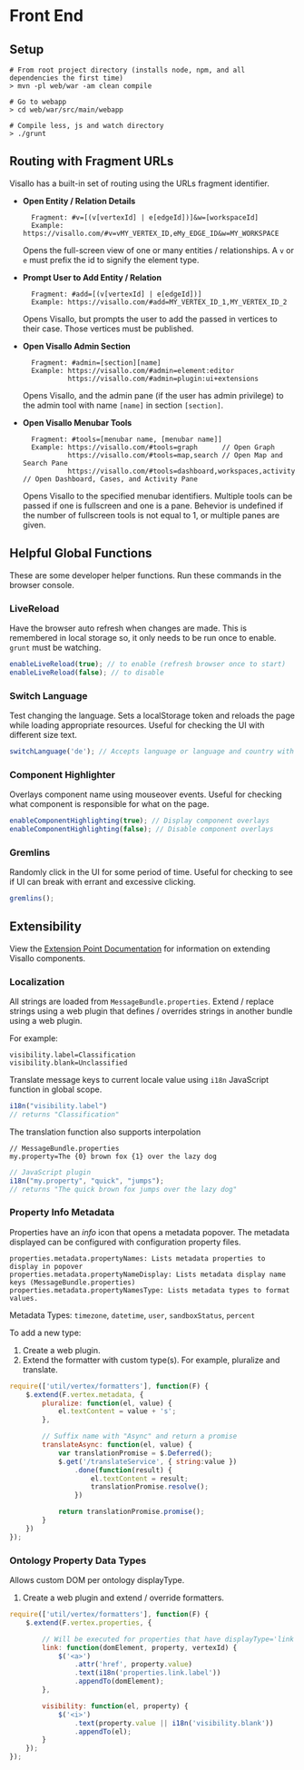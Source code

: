 # Front End

## Setup

    # From root project directory (installs node, npm, and all dependencies the first time)
    > mvn -pl web/war -am clean compile

    # Go to webapp
    > cd web/war/src/main/webapp

    # Compile less, js and watch directory
    > ./grunt

## Routing with Fragment URLs

Visallo has a built-in set of routing using the URLs fragment identifier.

* **Open Entity / Relation Details** 

        Fragment: #v=[(v[vertexId] | e[edgeId])]&w=[workspaceId]
        Example: https://visallo.com/#v=vMY_VERTEX_ID,eMy_EDGE_ID&w=MY_WORKSPACE

    Opens the full-screen view of one or many entities / relationships. A `v` or `e` must prefix the id to signify the element type.

* **Prompt User to Add Entity / Relation**

        Fragment: #add=[(v[vertexId] | e[edgeId])]
        Example: https://visallo.com/#add=MY_VERTEX_ID_1,MY_VERTEX_ID_2

    Opens Visallo, but prompts the user to add the passed in vertices to their case. Those vertices must be published.

* **Open Visallo Admin Section**
    
        Fragment: #admin=[section][name]
        Example: https://visallo.com/#admin=element:editor
                 https://visallo.com/#admin=plugin:ui+extensions

    Opens Visallo, and the admin pane (if the user has admin privilege) to the admin tool with name `[name]` in section `[section]`. 

* **Open Visallo Menubar Tools**

        Fragment: #tools=[menubar name, [menubar name]]
        Example: https://visallo.com/#tools=graph      // Open Graph
                 https://visallo.com/#tools=map,search // Open Map and Search Pane
                 https://visallo.com/#tools=dashboard,workspaces,activity // Open Dashboard, Cases, and Activity Pane

    Opens Visallo to the specified menubar identifiers. Multiple tools can be passed if one is fullscreen and one is a pane. Behevior is undefined if the number of fullscreen tools is not equal to 1, or multiple panes are given.

## Helpful Global Functions

These are some developer helper functions. Run these commands in the browser console.

### LiveReload

Have the browser auto refresh when changes are made. This is remembered in local storage so, it only needs to be run once to enable. `grunt` must be watching.

```js
enableLiveReload(true); // to enable (refresh browser once to start)
enableLiveReload(false); // to disable
```

### Switch Language

Test changing the language. Sets a localStorage token and reloads the page while loading appropriate resources. Useful for checking the UI with different size text.

```js
switchLanguage('de'); // Accepts language or language and country with "_". Ex: en_us
```

### Component Highlighter

Overlays component name using mouseover events. Useful for checking what component is responsible for what on the page.

```js
enableComponentHighlighting(true); // Display component overlays
enableComponentHighlighting(false); // Disable component overlays
```

### Gremlins

Randomly click in the UI for some period of time. Useful for checking to see if UI can break with errant and excessive clicking.

```js
gremlins();
```

## Extensibility

View the [Extension Point Documentation](../extension-points/front-end/index.md) for information on extending Visallo components.

### Localization

All strings are loaded from `MessageBundle.properties`. Extend / replace strings using a web plugin that defines / overrides strings in another bundle using a web plugin.

For example:

    visibility.label=Classification
    visibility.blank=Unclassified

Translate message keys to current locale value using `i18n` JavaScript function in global scope.

```js
i18n("visibility.label")
// returns "Classification"
```

The translation function also supports interpolation

    // MessageBundle.properties
    my.property=The {0} brown fox {1} over the lazy dog

```js
// JavaScript plugin
i18n("my.property", "quick", "jumps");
// returns "The quick brown fox jumps over the lazy dog"
```

### Property Info Metadata

Properties have an *info* icon that opens a metadata popover. The metadata displayed can be configured with configuration property files.

    properties.metadata.propertyNames: Lists metadata properties to display in popover
    properties.metadata.propertyNameDisplay: Lists metadata display name keys (MessageBundle.properties)
    properties.metadata.propertyNamesType: Lists metadata types to format values.

Metadata Types: `timezone`, `datetime`, `user`, `sandboxStatus`, `percent`

To add a new type:

1. Create a web plugin.
2. Extend the formatter with custom type(s). For example, pluralize and translate. 

```js
require(['util/vertex/formatters'], function(F) {
    $.extend(F.vertex.metadata, {
        pluralize: function(el, value) {
            el.textContent = value + 's';
        },

        // Suffix name with "Async" and return a promise
        translateAsync: function(el, value) {
            var translationPromise = $.Deferred();
            $.get('/translateService', { string:value })
                .done(function(result) {
                    el.textContent = result;
                    translationPromise.resolve();
                })

            return translationPromise.promise();
        }
    })
});
```

### Ontology Property Data Types

Allows custom DOM per ontology displayType.

1. Create a web plugin and extend / override formatters.

```js
require(['util/vertex/formatters'], function(F) {
    $.extend(F.vertex.properties, {

        // Will be executed for properties that have displayType='link'
        link: function(domElement, property, vertexId) {
            $('<a>')
                .attr('href', property.value)
                .text(i18n('properties.link.label'))
                .appendTo(domElement);
        },

        visibility: function(el, property) {
            $('<i>')
                .text(property.value || i18n('visibility.blank'))
                .appendTo(el);
        }
    });
});
```

